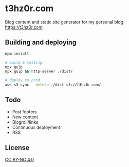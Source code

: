 # t3hz0r.com
Blog content and static site generator for my personal blog, https://t3hz0r.com.

## Building and deploying
```sh
npm install

# build & testing:
npx gulp
npx gulp && http-server ./dist/

# deploy to prod
aws s3 sync --delete ./dist s3://t3hz0r.com/
```

## Todo
* Post footers
* New content
* Blogroll/links
* Continuous deployment
* RSS

## License
[CC BY-NC 4.0](https://creativecommons.org/licenses/by-nc/4.0/)